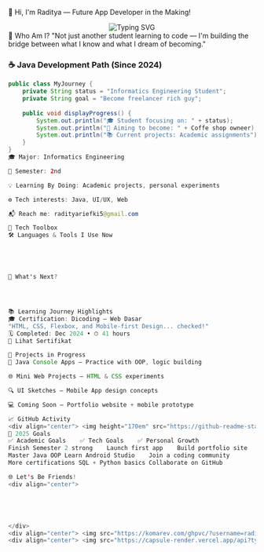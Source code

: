 🌟 Hi, I'm Raditya — Future App Developer in the Making!
<div align="center"> <img src="https://readme-typing-svg.herokuapp.com?font=Fira+Code&weight=600&pause=1000&color=00FFC2&center=true&vCenter=true&width=500&lines=Informatics+Student+%F0%9F%93%9D;Mobile+Development+Enthusiast+%F0%9F%93%B1;Tech+Explorer+%F0%9F%94%8E;Learning+1s+%26+0s+with+Passion+%F0%9F%8C%9F" alt="Typing SVG" /> </div>
🧠 Who Am I?
"Not just another student learning to code — I'm building the bridge between what I know and what I dream of becoming."

### ☕ Java Development Path (Since 2024)
```java
public class MyJourney {
    private String status = "Informatics Engineering Student";
    private String goal = "Become freelancer rich guy";
    
    public void displayProgress() {
        System.out.println("🎓 Student focusing on: " + status);
        System.out.println("🎯 Aiming to become: " + Coffe shop owneer);
        System.out.println("📚 Current projects: Academic assignments");
    }
}
🎓 Major: Informatics Engineering

📍 Semester: 2nd

💡 Learning By Doing: Academic projects, personal experiments

⚙️ Tech interests: Java, UI/UX, Web

📬 Reach me: radityariefki5@gmail.com

🔧 Tech Toolbox
🛠️ Languages & Tools I Use Now





🌱 What's Next?




📚 Learning Journey Highlights
🎓 Certification: Dicoding – Web Dasar
"HTML, CSS, Flexbox, and Mobile-first Design... checked!"
🗓️ Completed: Dec 2024 • ⏱ 41 hours
🔗 Lihat Sertifikat

📌 Projects in Progress
🧩 Java Console Apps – Practice with OOP, logic building

🌐 Mini Web Projects – HTML & CSS experiments

🔍 UI Sketches – Mobile App design concepts

💻 Coming Soon – Portfolio website + mobile prototype

📈 GitHub Activity
<div align="center"> <img height="170em" src="https://github-readme-stats.vercel.app/api?username=raditya12&show_icons=true&theme=radical" /> <img height="170em" src="https://github-readme-stats.vercel.app/api/top-langs/?username=raditya12&layout=compact&theme=radical" /> <br><br> <img src="https://github-readme-streak-stats.herokuapp.com/?user=raditya12&theme=radical" /> <br><br> <img src="https://github-readme-activity-graph.vercel.app/graph?username=raditya12&theme=react-dark&bg_color=1A1A1A&hide_border=true&color=00FFD1&line=00FFAD&point=FFFFFF&area=true" /> </div>
🎯 2025 Goals
✅ Academic Goals	✅ Tech Goals	✅ Personal Growth
Finish Semester 2 strong	Launch first app	Build portfolio site
Master Java OOP	Learn Android Studio	Join a coding community
More certifications	SQL + Python basics	Collaborate on GitHub

🌐 Let's Be Friends!
<div align="center">





</div>
<div align="center"> <img src="https://komarev.com/ghpvc/?username=raditya12&label=Profile+Views&color=brightgreen&style=flat-square" /> </div> <div align="center"> <blockquote> <h3>🌱 “Every coder starts with < Hello World />. The rest is practice.”</h3> <p><i>Let's grow together in this amazing world of tech! 🚀</i></p> </blockquote> </div>
<div align="center"> <img src="https://capsule-render.vercel.app/api?type=waving&color=gradient&height=100&section=footer"/> </div>

